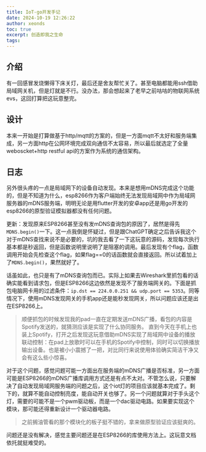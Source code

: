 ```yaml
---
title: IoT-go开发手记
date: 2024-10-19 12:26:22
author: xeonds
toc: true
excerpt: 创造即我之生命
tags:
---
```


## 介绍

有一回感冒发烧懒得下床关灯，最后还是舍友帮忙关了。甚至电脑都能用ssh借助局域网关机，但是灯就是不行。没办法，那会想起来了老早之前咕咕的物联网系统evs，这回打算把这玩意整完。

## 设计

本来一开始是打算做基于http/mqtt的方案的，但是一方面mqtt不太好和服务端集成，另一方面http在公网环境完成双向通信不太容易，所以最后就选定了全量weboscket+http restful api的方案作为系统的通信架构。

## 日志

另外很头疼的一点是局域网下的设备自动发现。本来是想用mDNS完成这个功能的，但是不知道为什么，esp8266作为客户端始终无法发现局域网中作为局域网服务器的mDNS服务端，明明无论是用flutter开发的安卓app还是用go开发的esp8266的原型验证模拟器都没有任何问题。

更新：发现原来ESP8266甚至没有发mDNS查询包的原因了，居然是得先`MDNS.begin()`一下。这一点我倒是怀疑过，但是跟ChatGPT确定之后告诉我这个对于mDNS查找来说不是必要的，坑的我去看了一下这玩意的源码，发现每次执行基本都是秒返回，但是函数说明里说明了是阻塞的调用。最后发现有个flag，函数调用开始会先检查这个flag，如果flag==0的话函数就会直接返回。所以试着加上了`MDNS.begin()`，果然就好了。

话虽如此，也只是有了mDNS查询包而已。实际上如果去Wireshark里抓包看的话确实能看到请求包，但是ESP8266这边依然是发现不了服务端网关的。下面是抓包电脑网卡用的过滤条件：`ip.dst == 224.0.0.251 && udp.port == 5353`。同等情况下，使用mDNS发现网关的手机app还是能秒发现网关，所以问题应该还是出在ESP8266上。

>顺便抓包的时候发现我的pad一直在定期发送mDNS广播，看包的内容是Spotify发送的，就猜测应该是实现了什么协同服务。
>直到今天在手机上也装上Spotify，打开之后发现这玩意借助mDNS实现了局域网中设备的播放联动控制：在pad上放歌时可以在手机的Spotify中控制，同时可以切换播放输出设备。也是被小小震撼了一把，对比同行来说使用体验确实简洁干净又会有这么些小惊喜。

对于这个问题，感觉问题可能一方面出在服务端的mDNS广播是否标准，另一方面可能是ESP8266的mDNS广播库调用方式还是有点不太对。不管怎么说，只要解决了自动发现局域网服务端的问题之后，这个iot灯的项目应该就基本完成了。剩下的，就算不能自动控制亮度，能自动开关也够了。另一个问题就算对于手头这个灯，需要的可能不是一个pwm驱动板，而是一个dac驱动电路。如果要实现这个模块，那可能还得重新设计一个驱动器电路。

>之前搁油管看的那个模块化的板子挺不错的，拿来做原型验证应该挺爽的。

问题还是没有解决，感觉主要问题还是在ESP8266的库使用方法上。这玩意文档依托就挺难受的。
